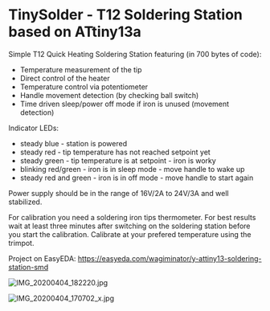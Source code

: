 # TinySolder - T12 Soldering Station based on ATtiny13a

Simple T12 Quick Heating Soldering Station featuring (in 700 bytes of code):
- Temperature measurement of the tip
- Direct control of the heater
- Temperature control via potentiometer
- Handle movement detection (by checking ball switch)
- Time driven sleep/power off mode if iron is unused (movement detection)

Indicator LEDs:
- steady blue          - station is powered
- steady red           - tip temperature has not reached setpoint yet
- steady green         - tip temperature is at setpoint - iron is worky
- blinking red/green   - iron is in sleep mode - move handle to wake up
- steady red and green - iron is in off mode - move handle to start again

Power supply should be in the range of 16V/2A to 24V/3A and well
stabilized.

For calibration you need a soldering iron tips thermometer. For best results
wait at least three minutes after switching on the soldering station before 
you start the calibration. Calibrate at your prefered temperature using the
trimpot.

Project on EasyEDA: https://easyeda.com/wagiminator/y-attiny13-soldering-station-smd


![IMG_20200404_182220.jpg](https://image.easyeda.com/pullimage/R2Wd909aHIKF9wIwTOQ1eUUeJakUi3HpYrCEmsQ9.jpeg)

![IMG_20200404_170702_x.jpg](https://image.easyeda.com/pullimage/AgBCg2dDQytsS4wqvN4cKa1zrnD5IrYBt13m09LM.jpeg)
